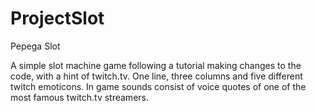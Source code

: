 # ProjectSlot
Pepega Slot

A simple slot machine game following a tutorial making changes to the code, with a hint of twitch.tv. One line, three columns and five different twitch emoticons. In game sounds consist of voice quotes of
one of the most famous twitch.tv streamers.
